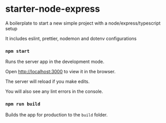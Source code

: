 # starter-node-express

A boilerplate to start a new simple project with a node/express/typescript setup

It includes eslint, prettier, nodemon and dotenv configurations

### `npm start`

Runs the server app in the development mode.

Open [http://localhost:3000](http://localhost:3000) to view it in the browser.

The server will reload if you make edits.

You will also see any lint errors in the console.

### `npm run build`

Builds the app for production to the `build` folder.
